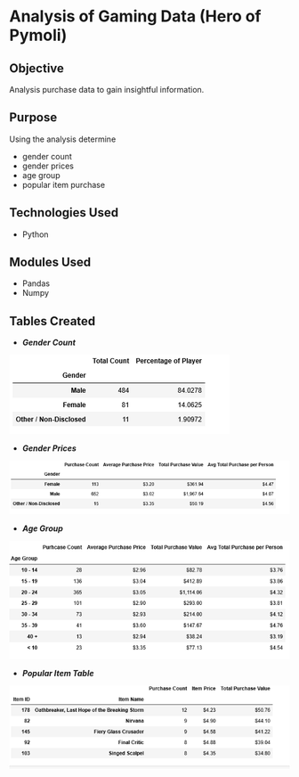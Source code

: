 # Analysis of Gaming Data (Hero of Pymoli)

## Objective

Analysis purchase data to gain insightful information.

## Purpose

Using the analysis determine
- gender count
- gender prices
- age group
- popular item purchase

## Technologies Used

- Python

## Modules Used

- Pandas
- Numpy

## Tables Created

- ***Gender Count***
<img src="https://github.com/ktung1189/Analysis_of_Gaming_Data-Heros_of_Pymoli-/blob/master/Resources/Gender_Table.PNG" alt='gender count'>

- ***Gender Prices***
<img src="https://github.com/ktung1189/Analysis_of_Gaming_Data-Heros_of_Pymoli-/blob/master/Resources/Gender_Prices.PNG" alt='gender prices'>

- ***Age Group***
<img src="https://github.com/ktung1189/Analysis_of_Gaming_Data-Heros_of_Pymoli-/blob/master/Resources/Age_Group.PNG" alt='age group'>

- ***Popular Item Table***
<img src="https://github.com/ktung1189/Analysis_of_Gaming_Data-Heros_of_Pymoli-/blob/master/Resources/Popular_Item.PNG" alt='profitability table'>
